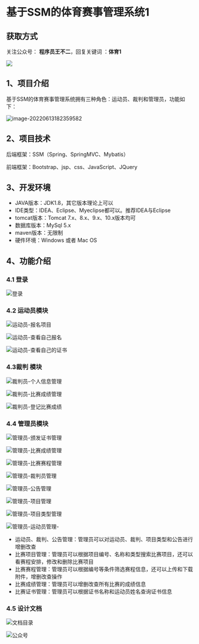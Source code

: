# 基于SSM的体育赛事管理系统1

## 获取方式

关注公众号： **程序员王不二**，回复关键词  ：**体育1**

 ![](https://www.codeshop.fun/Typora-Images/202205281253739.png)


## 1、项目介绍

基于SSM的体育赛事管理系统拥有三种角色：运动员、裁判和管理员，功能如下：

![image-20220613182359582](https://www.codeshop.fun/Typora-Images/202206131823637.png)


## 2、项目技术

后端框架：SSM（Spring、SpringMVC、Mybatis）

前端框架：Bootstrap、jsp、css、JavaScript、JQuery

## 3、开发环境

- JAVA版本：JDK1.8，其它版本理论上可以
- IDE类型：IDEA、Eclipse、Myeclipse都可以。推荐IDEA与Eclipse
- tomcat版本：Tomcat 7.x、8.x、9.x、10.x版本均可
- 数据库版本：MySql 5.x
- maven版本：无限制
- 硬件环境：Windows 或者 Mac OS


## 4、功能介绍

### 4.1 登录

![登录](https://www.codeshop.fun/Typora-Images/202206131824144.jpg)

### 4.2 运动员模块

![运动员-报名项目](https://www.codeshop.fun/Typora-Images/202206131824360.jpg)

![运动员-查看自己报名](https://www.codeshop.fun/Typora-Images/202206131824801.jpg)

![运动员-查看自己的证书](https://www.codeshop.fun/Typora-Images/202206131824828.jpg)

### 4.3裁判 模块

![裁判员-个人信息管理](https://www.codeshop.fun/Typora-Images/202206131825760.jpg)

![裁判员-比赛成绩管理](https://www.codeshop.fun/Typora-Images/202206131825048.jpg)

![裁判员-登记比赛成绩](https://www.codeshop.fun/Typora-Images/202206131825603.jpg)

### 4.4 管理员模块

![管理员-颁发证书管理](https://www.codeshop.fun/Typora-Images/202206131825084.jpg)

![管理员-比赛成绩管理](https://www.codeshop.fun/Typora-Images/202206131825272.jpg)

![管理员-比赛赛程管理](https://www.codeshop.fun/Typora-Images/202206131825539.jpg)

![管理员-裁判员管理](https://www.codeshop.fun/Typora-Images/202206131825668.jpg)

![管理员-公告管理](https://www.codeshop.fun/Typora-Images/202206131825987.jpg)

![管理员-项目管理](https://www.codeshop.fun/Typora-Images/202206131825360.jpg)

![管理员-项目类型管理](https://www.codeshop.fun/Typora-Images/202206131825687.jpg)

![管理员-运动员管理-](https://www.codeshop.fun/Typora-Images/202206131826352.jpg)

- 运动员、裁判、公告管理：管理员可以对运动员、裁判、项目类型和公告进行增删改查
- 比赛项目管理：管理员可以根据项目编号、名称和类型搜索比赛项目，还可以看赛程安排，修改和删除比赛项目
- 比赛赛程管理：管理员可以根据编号等条件筛选赛程信息，还可以上传和下载附件，增删改查操作
- 比赛成绩管理：管理员可以增删改查所有比赛的成绩信息
- 比赛证书管理：管理员可以根据证书名称和运动员姓名查询证书信息

### 4.5 设计文档

![文档目录](https://www.codeshop.fun/Typora-Images/202206131826386.jpg)





![公众号](https://project-images-1256969109.cos.ap-chongqing.myqcloud.com/Typora-Images/202205281253739.png)

